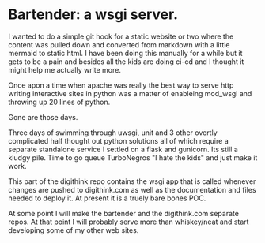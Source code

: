 # Bartender: a wsgi server.

I wanted to do a simple git hook for a static website or two where the content was pulled down and converted from markdown with a little mermaid to static html. I have been doing this manually for a while but it gets to be a pain and besides all the kids are doing ci-cd and I thought it might help me actually write more.

Once apon a time when apache was really the best way to serve http writing interactive sites in python was a matter of enableing mod_wsgi and throwing up 20 lines of python. 

Gone are those days. 

Three days of swimming through uwsgi, unit and 3 other overtly complicated half thought out python solutions all of which require a separate standalone service I settled on a flask and gunicorn. Its still a kludgy pile. Time to go queue TurboNegros "I hate the kids" and just make it work.

This part of the digithink repo contains the wsgi app that is called whenever changes are pushed to digithink.com as well as the documentation and files needed to deploy it. At present it is a truely bare bones POC.

At some point I will make the bartender and the digithink.com separate repos. At that point I will probably serve more than whiskey/neat and start developing some of my other web sites.
```